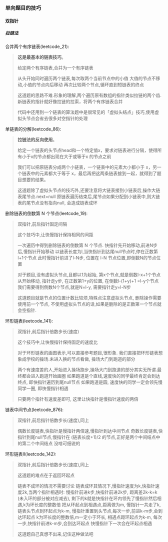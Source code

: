 ### 单向题目的技巧

#### 双指针

##### 拉链法

合并两个有序链表(leetcode_21):

> **这是最基本的链表技巧**。
>
>
> 给定两个有序链表,合并为一个有序链表
>
> 从头开始同时遍历两个链表,每次取两个当前节点中的小值
> 大值的节点不移动,小值的节点向后移动
> 再次比较两个节点,循环直到短链表的终点
>
> 这道题的思路不难.形象的理解,两个遍历原有数组的指针类似拉链的两个齿.新链表的指针就好像拉链的拉索，将两个有序链表合并
>
>代码中还用到一个链表的算法题中是很常见的「虚拟头结点」技巧,使用虚拟头节点会省去很多对空指针的处理


单链表的分解(leetcode_86):

> **拉链法的反向使用**。
>
>
> 给定一个链表的头节点head和一个特定值x，要求对链表进行分隔，使得所有小于x的节点都出现在大于或等于x 的节点之前
>
> 我们可以把原链表分成两个小链表，一个链表中的元素大小都小于 x，另一个链表中的元素都大于等于 x，最后再把这两条链表接到一起，就得到了题目想要的结果。
>
> 这道题除了虚拟头节点的技巧外,还要注意将大链表接到小链表后,操作大链表尾节点.next=null
> 原链表遍历结束后,尾节点如果分配到小链表中,则大链表的尾节点没有指向null, 会造成链表成环
>

删除链表的倒数第 N 个节点(leetcode_19):

> 双指针,前后指针固定间隔
>
>
> 这个技巧中,让快慢指针保持相同的间距
>
> 一次遍历中得到删除链表的倒数第 N 个节点. 快指针先开始移动,前进N步后,慢指针开始移动
> 以链表长度为l,当快指针到达尾null节点时,停在正数第l+1个节点
> 此时慢指针前进了l-N步, 位置在 l-N 节点位置,即倒数N的节点位置
>
> 对于题目,没有虚拟头节点,且都以1为起始, 第x个节点,就是倒数l-x+1个节点
> 从开始移动, 指针走y步, 在正数第1+y的位置, 在倒数l-(1+y)+1 =l-y个节点
> 我们需要得到倒数N个节点,就是N=l-y, 需要指针走y=l-N步
>
> 这道题目就是节点的位置计数比较烦,特殊点注意虚拟头节点, 删除操作需要使用前一个节点, 不使用虚拟头节点的话,如果是删除的是正数第一个节点就会空指针.
>


环形链表(leetcode_141):

> 双指针,前后指针倍数步长(速度)
>
>
> 这个技巧中,让快慢指针保持固定的速度比
>
> 对于环形链表的画图表示,可以直接参考题目,很形象. 我们直接把环形链表想象成学校的操场.未进入换的节点看做, 操场大门到跑道的部分
>
> 两个有速度差的人,开始进入操场跑步,操场大门到跑道的部分其实无所谓.最终都会进入跑道开始画圈
> 如果跑道是个直线,速度快的同学最终肯定会到达终点, 即快指针遍历到尾null节点
> 如果跑道是圆, 速度快的同学一定会领先慢同学一圈, 即快慢指针相遇
>
> 只要两个指针有速度差即可, 这里让快指针是慢指针速度的两倍
>



链表中间节点(leetcode_876):

> 双指针,前后指针倍数步长(速度),同上
>
>
> 偶数长度链表,快指针是慢指针两倍速,慢指针到达中间节点
> 奇数长度链表,快指针到尾null节点,慢指针在 (链表长度+1)/2 的节点,正好是两个中间结点中的第二个中间结点
> 没啥可细说的
>



环形链表II(leetcode_142):

> 双指针,前后指针倍数步长(速度),同上
>
> 这道题的难点在于返回环起点
>
> 链表不成环的情况不需要讨论
> 链表成环其情况下,慢指针速度为k,快指针速度2k,当两个指针相遇时:
> 慢指针前进k步,快指针前进2k步, 距离差2k-k=k (未入环的部分被对应减去), 剩下的k就是快指针在环内领先了慢指针然后相遇,k为环长度的整数倍
> 把从环起点到相遇点,距离做为m, 慢指针一共走了k, 链表头节点到环起点为k-m, 慢指针重置到头节点,每次一步,前进k-m步,会到达环起点
> k为环长度的整数倍,m一定小于环长, 相遇点距环起点为k-m, 每次一步,快指针前进k-m步,会到达环起点
> 快慢指针下一次会在环起点相遇
>
> 这道题自己真想不出来,记住这种做法吧
> 

